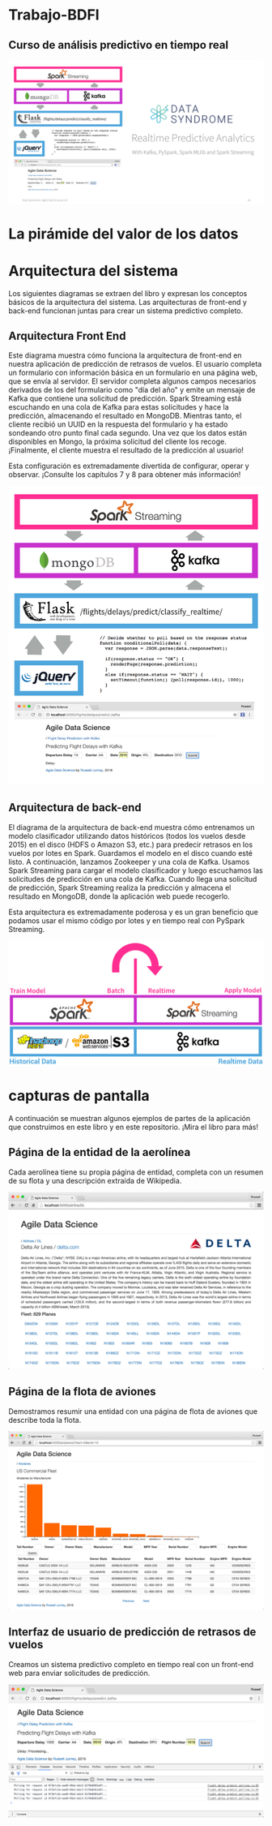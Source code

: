 # Trabajo-BDFI

##  Curso de análisis predictivo en tiempo real

[ <img src="images/video_course_cover.png"> ](http://datasyndrome.com/video)


#  La pirámide del valor de los datos



# Arquitectura del sistema

Los siguientes diagramas se extraen del libro y expresan los conceptos básicos de la arquitectura del sistema. Las arquitecturas de front-end y back-end funcionan juntas para crear un sistema predictivo completo.

## Arquitectura Front End

Este diagrama muestra cómo funciona la arquitectura de front-end en nuestra aplicación de predicción de retrasos de vuelos. El usuario completa un formulario con información básica en un formulario en una página web, que se envía al servidor. El servidor completa algunos campos necesarios derivados de los del formulario como "día del año" y emite un mensaje de Kafka que contiene una solicitud de predicción. Spark Streaming está escuchando en una cola de Kafka para estas solicitudes y hace la predicción, almacenando el resultado en MongoDB. Mientras tanto, el cliente recibió un UUID en la respuesta del formulario y ha estado sondeando otro punto final cada segundo. Una vez que los datos están disponibles en Mongo, la próxima solicitud del cliente los recoge. ¡Finalmente, el cliente muestra el resultado de la predicción al usuario!

Esta configuración es extremadamente divertida de configurar, operar y observar. ¡Consulte los capítulos 7 y 8 para obtener más información!

![Front End Architecture](images/front_end_realtime_architecture.png)

## Arquitectura de back-end

El diagrama de la arquitectura de back-end muestra cómo entrenamos un modelo clasificador utilizando datos históricos (todos los vuelos desde 2015) en el disco (HDFS o Amazon S3, etc.) para predecir retrasos en los vuelos por lotes en Spark. Guardamos el modelo en el disco cuando esté listo. A continuación, lanzamos Zookeeper y una cola de Kafka. Usamos Spark Streaming para cargar el modelo clasificador y luego escuchamos las solicitudes de predicción en una cola de Kafka. Cuando llega una solicitud de predicción, Spark Streaming realiza la predicción y almacena el resultado en MongoDB, donde la aplicación web puede recogerlo.

Esta arquitectura es extremadamente poderosa y es un gran beneficio que podamos usar el mismo código por lotes y en tiempo real con PySpark Streaming.

![Backend Architecture](images/back_end_realtime_architecture.png)

# capturas de pantalla

A continuación se muestran algunos ejemplos de partes de la aplicación que construimos en este libro y en este repositorio. ¡Mira el libro para más!

## Página de la entidad de la aerolínea

Cada aerolínea tiene su propia página de entidad, completa con un resumen de su flota y una descripción extraída de Wikipedia.

![Airline Page](images/airline_page_enriched_wikipedia.png)

## Página de la flota de aviones

Demostramos resumir una entidad con una página de flota de aviones que describe toda la flota.

![Airplane Fleet Page](images/airplanes_page_chart_v1_v2.png)

## Interfaz de usuario de predicción de retrasos de vuelos

Creamos un sistema predictivo completo en tiempo real con un front-end web para enviar solicitudes de predicción.

![Predicting Flight Delays UI](images/predicting_flight_kafka_waiting.png)
